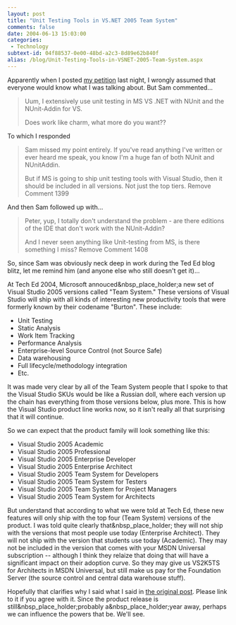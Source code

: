 ```yaml
---
layout: post
title: "Unit Testing Tools in VS.NET 2005 Team System"
comments: false
date: 2004-06-13 15:03:00
categories:
 - Technology
subtext-id: 04f88537-0e00-48bd-a2c3-8d89e62b840f
alias: /blog/Unit-Testing-Tools-in-VSNET-2005-Team-System.aspx
---
```



Apparently when I posted [my petition](http://www.peterprovost.org/archive/2004/06/12/1379.aspx) last night, I wrongly assumed that everyone would know what I was talking about. But Sam commented...

> Uum, I extensively use unit testing in MS VS .NET with NUnit and the NUnit-Addin for VS.
> 
> Does work like charm, what more do you want??

To which I responded

> Sam missed my point entirely. If you've read anything I've written or ever heard me speak, you know I'm a huge fan of both NUnit and NUnitAddin.
> 
> But if MS is going to ship unit testing tools with Visual Studio, then it should be included in all versions. Not just the top tiers. Remove Comment 1399

And then Sam followed up with...

> Peter, yup, I totally don't understand the problem - are there editions of the IDE that don't work with the NUnit-Addin?
> 
> And I never seen anything like Unit-testing from MS, is there something I miss? Remove Comment 1408

So, since Sam was obviously neck deep in work during the Ted Ed blog blitz, let me remind him (and anyone else who still doesn't get it)...

At Tech Ed 2004, Microsoft annouced&nbsp_place_holder;a new set of Visual Studio 2005 versions called "Team System." These versions of Visual Studio will ship with all kinds of interesting new productivity tools that were formerly known by their codename "Burton". These include:

  * Unit Testing
  * Static Analysis
  * Work Item Tracking
  * Performance Analysis
  * Enterprise-level Source Control (not Source Safe)
  * Data warehousing
  * Full lifecycle/methodology integration
  * Etc.

It was made very clear by all of the Team System people that I spoke to that the Visual Studio SKUs would be like a Russian doll, where each version up the chain has everything from those versions below, plus more. This is how the Visual Studio product line works now, so it isn't really all that surprising that it will continue. 

So we can expect that the product family will look something like this:

  * Visual Studio 2005 Academic
  * Visual Studio 2005 Professional
  * Visual Studio 2005 Enterprise Developer
  * Visual Studio 2005 Enterprise Architect
  * Visual Studio 2005 Team System for Developers
  * Visual Studio 2005 Team System for Testers
  * Visual Studio 2005 Team System for Project Managers
  * Visual Studio 2005 Team System for Architects

But understand that according to what we were told at Tech Ed, these new features will only ship with the top four (Team System) versions of the product. I was told quite clearly that&nbsp_place_holder; they will not ship with the versions that most people use today (Enterprise Architect). They will not ship with the version that students use today (Academic). They may not be included in the version that comes with your MSDN Universal subscription -- although I think they relaize that doing that will have a significant impact on their adoption curve. So they may give us VS2K5TS for Architects in MSDN Universal, but still make us pay for the Foundation Server (the source control and central data warehouse stuff).

Hopefully that clarifies why I said what I said in [the original post](http://www.peterprovost.org/archive/2004/06/12/1379.aspx). Please link to it if you agree with it. Since the product release is still&nbsp_place_holder;probably a&nbsp_place_holder;year away, perhaps we can influence the powers that be. We'll see.
